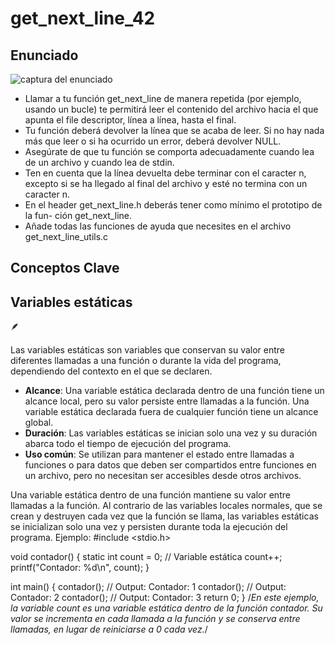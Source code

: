# get_next_line_42

## Enunciado
![captura del enunciado](https://github.com/user-attachments/assets/87806891-6a2f-4cc0-b496-a12d93e311c3)
* Llamar a tu función get_next_line de manera repetida (por ejemplo, usando un
bucle) te permitirá leer el contenido del archivo hacia el que apunta el file descriptor,
línea a línea, hasta el final.
* Tu función deberá devolver la línea que se acaba de leer.
Si no hay nada más que leer o si ha ocurrido un error, deberá devolver NULL.
* Asegúrate de que tu función se comporta adecuadamente cuando lea de un archivo
y cuando lea de stdin.
* Ten en cuenta que la línea devuelta debe terminar con el caracter
n, excepto si se ha llegado al final del archivo y esté no termina con un caracter
n.
* En el header get_next_line.h deberás tener como mínimo el prototipo de la fun-
ción get_next_line.
* Añade todas las funciones de ayuda que necesites en el archivo get_next_line_utils.c
## Conceptos Clave
## Variables estáticas

<aside>
🪶

Las variables estáticas son variables que conservan su valor entre diferentes llamadas a una función o durante la vida del programa, dependiendo del contexto en el que se declaren.

</aside>

- **Alcance**: Una variable estática declarada dentro de una función tiene un alcance local, pero su valor persiste entre llamadas a la función. Una variable estática declarada fuera de cualquier función tiene un alcance global.
- **Duración**: Las variables estáticas se inician solo una vez y su duración abarca todo el tiempo de ejecución del programa.
- **Uso común**: Se utilizan para mantener el estado entre llamadas a funciones o para datos que deben ser compartidos entre funciones en un archivo, pero no necesitan ser accesibles desde otros archivos.

Una variable estática dentro de una función mantiene su valor entre llamadas a la función. Al contrario de las variables locales normales, que se crean y destruyen cada vez que la función se llama, las variables estáticas se inicializan solo una vez y persisten durante toda la ejecución del programa.
Ejemplo:
#include <stdio.h>

void contador() {
    static int count = 0; // Variable estática
    count++;
    printf("Contador: %d\n", count);
}

int main() {
    contador(); // Output: Contador: 1
    contador(); // Output: Contador: 2
    contador(); // Output: Contador: 3
    return 0;
}
/*_En este ejemplo, la variable count es una variable estática 
dentro de la función contador. Su valor se incrementa en cada 
llamada a la función y se conserva entre llamadas, en lugar 
de reiniciarse a 0 cada vez._*/

